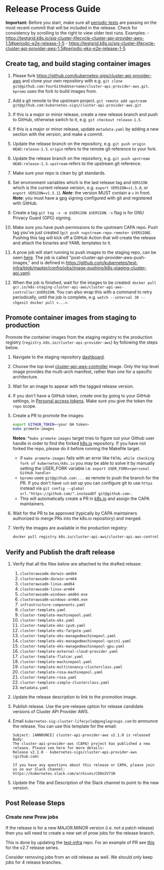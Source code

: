 # Release Process Guide

**Important:** Before you start, make sure all [periodic tests](https://testgrid.k8s.io/sig-cluster-lifecycle-cluster-api-provider-aws) are passing on the most recent commit that will be included in the release. Check for consistency by scrolling to the right to view older test runs.
    Examples:
    - <https://testgrid.k8s.io/sig-cluster-lifecycle-cluster-api-provider-aws-1.5#periodic-e2e-release-1-5>
    - <https://testgrid.k8s.io/sig-cluster-lifecycle-cluster-api-provider-aws-1.5#periodic-eks-e2e-release-1-5>

## Create tag, and build staging container images

1. Please fork <https://github.com/kubernetes-sigs/cluster-api-provider-aws> and clone your own repository with e.g. `git clone git@github.com:YourGitHubUsername/cluster-api-provider-aws.git`. `kpromo` uses the fork to build images from.
1. Add a git remote to the upstream project. `git remote add upstream git@github.com:kubernetes-sigs/cluster-api-provider-aws.git`
1. If this is a major or minor release, create a new release branch and push to GitHub, otherwise switch to it, e.g. `git checkout release-1.5`.
1. If this is a major or minor release, update `metadata.yaml` by adding a new section with the version, and make a commit.
1. Update the release branch on the repository, e.g. `git push origin HEAD:release-1.5`. `origin` refers to the remote git reference to your fork.
1. Update the release branch on the repository, e.g. `git push upstream HEAD:release-1.5`. `upstream` refers to the upstream git reference.
1. Make sure your repo is clean by git standards.
1. Set environment variables which is the last release tag and `VERSION` which is the current release version, e.g. `export VERSION=v1.5.0`, or `export VERSION=v1.5.1`).
    _**Note**_: the version MUST contain a `v` in front.
    _**Note**_: you must have a gpg signing configured with git and registered with GitHub.

1. Create a tag `git tag -s -m $VERSION $VERSION`. `-s` flag is for GNU Privacy Guard (GPG) signing.
1. Make sure you have push permissions to the upstream CAPA repo. Push tag you've just created (`git push <upstream-repo-remote> $VERSION`). Pushing this tag will kick off a GitHub Action that will create the release and attach the binaries and YAML templates to it.
1. A prow job will start running to push images to the staging repo, can be seen [here](https://testgrid.k8s.io/sig-cluster-lifecycle-image-pushes#post-cluster-api-provider-aws-push-images). The job is called "post-cluster-api-provider-aws-push-images," and is defined in <https://github.com/kubernetes/test-infra/blob/master/config/jobs/image-pushing/k8s-staging-cluster-api.yaml>.
1. When the job is finished, wait for the images to be created: `docker pull gcr.io/k8s-staging-cluster-api-aws/cluster-api-aws-controller:$VERSION`. You can also wrap this with a command to retry periodically, until the job is complete, e.g. `watch --interval 30 --chgexit docker pull <...>`.

## Promote container images from staging to production

Promote the container images from the staging registry to the production registry (`registry.k8s.io/cluster-api-provider-aws`) by following the steps below.

1. Navigate to the staging repository [dashboard](https://console.cloud.google.com/gcr/images/k8s-staging-cluster-api-aws/GLOBAL).
2. Choose the _top level_ [cluster-api-aws-controller](https://console.cloud.google.com/gcr/images/k8s-staging-cluster-api-aws/GLOBAL/cluster-api-aws-controller?gcrImageListsize=30) image. Only the top level image provides the multi-arch manifest, rather than one for a specific architecture.
3. Wait for an image to appear with the tagged release version.
4. If you don't have a GitHub token, create one by going to your GitHub settings, in [Personal access tokens](https://github.com/settings/tokens). Make sure you give the token the `repo` scope.
5. Create a PR to promote the images:

    ```bash
    export GITHUB_TOKEN=<your GH token>
    make promote-images
    ```

    **Notes**:
     *`make promote-images` target tries to figure out your Github user handle in order to find the forked [k8s.io](https://github.com/kubernetes/k8s.io) repository.
          If you have not forked the repo, please do it before running the Makefile target.
     * if `make promote-images` fails with an error like `FATAL while checking fork of kubernetes/k8s.io` you may be able to solve it by manually setting the USER_FORK variable i.e.  `export USER_FORK=<personal GitHub handle>`
     * `kpromo` uses `git@github.com:...` as remote to push the branch for the PR. If you don't have `ssh` set up you can configure
       git to use `https` instead via `git config --global url."https://github.com/".insteadOf git@github.com:`.
     * This will automatically create a PR in [k8s.io](https://github.com/kubernetes/k8s.io) and assign the CAPA maintainers.
6. Wait for the PR to be approved (typically by CAPA maintainers authorized to merge PRs into the k8s.io repository) and merged.
7. Verify the images are available in the production registry:

    ```bash
    docker pull registry.k8s.io/cluster-api-aws/cluster-api-aws-controller:${VERSION}
    ```


## Verify and Publish the draft release

1. Verify that all the files below are attached to the drafted release:
    1. `clusterawsadm-darwin-amd64`
    1. `clusterawsadm-darwin-arm64`
    1. `clusterawsadm-linux-amd64`
    1. `clusterawsadm-linux-arm64`
    1. `clusterawsadm-windows-amd64.exe`
    1. `clusterawsadm-windows-arm64.exe`
    1. `infrastructure-components.yaml`
    1. `cluster-template.yaml`
    1. `cluster-template-machinepool.yaml`
    1. `cluster-template-eks.yaml`
    1. `cluster-template-eks-ipv6.yaml`
    1. `cluster-template-eks-fargate.yaml`
    1. `cluster-template-eks-managedmachinepool.yaml`
    1. `cluster-template-eks-managedmachinepool-vpccni.yaml`
    1. `cluster-template-eks-managedmachinepool-gpu.yaml`
    1. `cluster-template-external-cloud-provider.yaml`
    1. `cluster-template-flatcar.yaml`
    1. `cluster-template-machinepool.yaml`
    1. `cluster-template-multitenancy-clusterclass.yaml`
    1. `cluster-template-rosa-machinepool.yaml`
    1. `cluster-template-rosa.yaml`
    1. `cluster-template-simple-clusterclass.yaml`
    1. `metadata.yaml`
1. Update the release description to link to the promotion image.
1. Publish release. Use the pre-release option for release candidate versions of Cluster API Provider AWS.
1. Email `kubernetes-sig-cluster-lifecycle@googlegroups.com` to announce the release. You can use this template for the email:

    ```
    Subject: [ANNOUNCE] cluster-api-provider-aws v2.1.0 is released
    Body:
    The cluster-api-provider-aws (CAPA) project has published a new release. Please see here for more details:
    Release v2.1.0 · kubernetes-sigs/cluster-api-provider-aws (github.com)

    If you have any questions about this release or CAPA, please join us on our Slack channel:
    https://kubernetes.slack.com/archives/CD6U2V71N
    ```

1. Update the Title and Description of the Slack channel to point to the new version.

## Post Release Steps

### Create new Prow jobs

If the release is for a new MAJOR.MINOR version (i.e. not a patch release) then you will need to create a new set of prow jobs for the release branch.

This is done by updating the [test-infra](https://github.com/kubernetes/test-infra) repo. For an example of PR see [this](https://github.com/kubernetes/test-infra/pull/33751) for the v2.7 release series.

Consider removing jobs from an old release as well. We should only keep jobs for 4 release branches.
